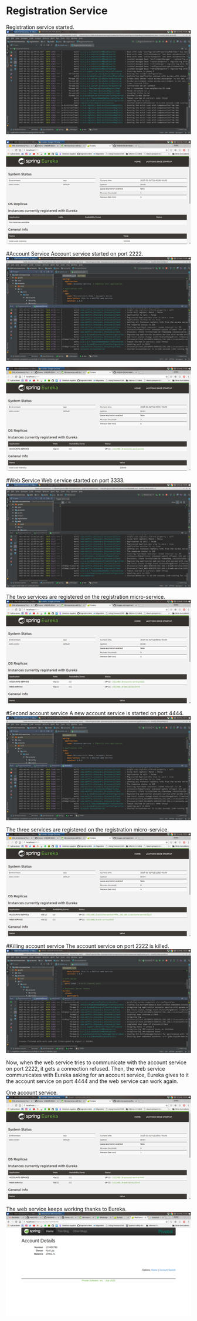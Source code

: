 # Registration Service
Registration service started.
![Registration started](images/registration.png)

![Registration started02](images/registration02.png)

#Account Service
Account service started on port 2222.
![Account service](images/account.png)

![Account service02](images/account02.png)

#Web Service
Web service started on port 3333.
![Web service](images/web.png)

The two services are registered on the registration micro-service.
![Web service02](images/web02.png)

#Second account service
A new account service is started on port 4444.
![Second account service](images/account_second.png)

The three services are registered on the registration micro-service.
![Second accounr service02](images/account_second02.png)

#Killing account service
The account service on port 2222 is killed.
![Killed account](images/account_second03.png)

Now, when the web service tries to communicate with the account service on port 2222, it gets a connection refused. Then, the web service communicates with Eureka asking for an account service, Eureka gives to it the account service on port 4444 and the web service can work again.

One account service.
![Killed account02](images/account_second04.png)

The web service keeps working thanks to Eureka.
![Killed account03](images/account_second05.png)